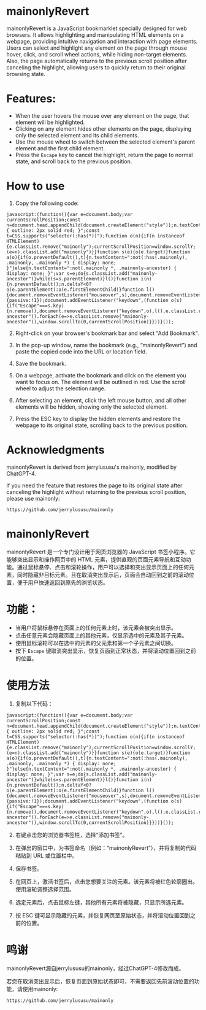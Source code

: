 # mainonlyRevert
mainonlyRevert is a JavaScript bookmarklet specially designed for web browsers. It allows highlighting and manipulating HTML elements on a webpage, providing intuitive navigation and interaction with page elements. Users can select and highlight any element on the page through mouse hover, click, and scroll wheel actions, while hiding non-target elements. Also, the page automatically returns to the previous scroll position after canceling the highlight, allowing users to quickly return to their original browsing state.

# Features:
   - When the user hovers the mouse over any element on the page, that element will be highlighted.
   - Clicking on any element hides other elements on the page, displaying only the selected element and its child elements.
   - Use the mouse wheel to switch between the selected element's parent element and the first child element.
   - Press the `Escape` key to cancel the highlight, return the page to normal state, and scroll back to the previous position.

# How to use
1. Copy the following code:
```
javascript:(function(){var e=document.body;var currentScrollPosition;const n=document.head.appendChild(document.createElement("style"));n.textContent=".mainonly { outline: 2px solid red; }";const t=CSS.supports("selector(:has(*))");function o(n){if(n instanceof HTMLElement){e.classList.remove("mainonly");currentScrollPosition=window.scrollY;(e=n).classList.add("mainonly")}}function s(e){o(e.target)}function a(o){if(o.preventDefault(),t){n.textContent=":not(:has(.mainonly), .mainonly, .mainonly *) { display: none; }"}else{n.textContent=":not(.mainonly *, .mainonly-ancestor) { display: none; }";var s=e;do{s.classList.add("mainonly-ancestor")}while(s=s.parentElement)}l()}function i(n){n.preventDefault();n.deltaY<0?o(e.parentElement):o(e.firstElementChild)}function l(){document.removeEventListener("mouseover",s),document.removeEventListener("click",a),document.removeEventListener("wheel",i)}document.addEventListener("mouseover",s),document.addEventListener("click",a),document.addEventListener("wheel",i,{passive:!1});document.addEventListener("keydown",(function o(s){if("Escape"===s.key){n.remove(),document.removeEventListener("keydown",o),l(),e.classList.remove("mainonly"),!t&&Array.from(document.getElementsByClassName("mainonly-ancestor")).forEach(e=>e.classList.remove("mainonly-ancestor")),window.scrollTo(0,currentScrollPosition)}}))}());
```
2. Right-click on your browser's bookmark bar and select "Add Bookmark".

3. In the pop-up window, name the bookmark (e.g., “mainonlyRevert”) and paste the copied code into the URL or location field.

4. Save the bookmark.

5. On a webpage, activate the bookmark and click on the element you want to focus on. The element will be outlined in red. Use the scroll wheel to adjust the selection range.

6. After selecting an element, click the left mouse button, and all other elements will be hidden, showing only the selected element.

7. Press the ESC key to display the hidden elements and restore the webpage to its original state, scrolling back to the previous position.

# Acknowledgments
mainonlyRevert is derived from jerrylususu's mainonly, modified by ChatGPT-4.

If you need the feature that restores the page to its original state after canceling the highlight without returning to the previous scroll position, please use mainonly:
```
https://github.com/jerrylususu/mainonly
```
# mainonlyRevert
mainonlyRevert 是一个专门设计用于网页浏览器的 JavaScript 书签小程序。它能够突出显示和操作网页中的 HTML 元素，提供直观的页面元素导航和互动功能。通过鼠标悬停、点击和滚轮操作，用户可以选择和突出显示页面上的任何元素，同时隐藏非目标元素。且在取消突出显示后，页面会自动回到之前的滚动位置，便于用户快速返回到原先的浏览状态。

# 功能：
   - 当用户将鼠标悬停在页面上的任何元素上时，该元素会被突出显示。
   - 点击任意元素会隐藏页面上的其他元素，仅显示选中的元素及其子元素。
   - 使用鼠标滚轮可以在选中的元素的父元素和第一个子元素之间切换。
   - 按下 `Escape` 键取消突出显示，恢复页面到正常状态，并将滚动位置回到之前的位置。

# 使用方法
1. 复制以下代码：
```
javascript:(function(){var e=document.body;var currentScrollPosition;const n=document.head.appendChild(document.createElement("style"));n.textContent=".mainonly { outline: 2px solid red; }";const t=CSS.supports("selector(:has(*))");function o(n){if(n instanceof HTMLElement){e.classList.remove("mainonly");currentScrollPosition=window.scrollY;(e=n).classList.add("mainonly")}}function s(e){o(e.target)}function a(o){if(o.preventDefault(),t){n.textContent=":not(:has(.mainonly), .mainonly, .mainonly *) { display: none; }"}else{n.textContent=":not(.mainonly *, .mainonly-ancestor) { display: none; }";var s=e;do{s.classList.add("mainonly-ancestor")}while(s=s.parentElement)}l()}function i(n){n.preventDefault();n.deltaY<0?o(e.parentElement):o(e.firstElementChild)}function l(){document.removeEventListener("mouseover",s),document.removeEventListener("click",a),document.removeEventListener("wheel",i)}document.addEventListener("mouseover",s),document.addEventListener("click",a),document.addEventListener("wheel",i,{passive:!1});document.addEventListener("keydown",(function o(s){if("Escape"===s.key){n.remove(),document.removeEventListener("keydown",o),l(),e.classList.remove("mainonly"),!t&&Array.from(document.getElementsByClassName("mainonly-ancestor")).forEach(e=>e.classList.remove("mainonly-ancestor")),window.scrollTo(0,currentScrollPosition)}}))}());
```
2. 右键点击您的浏览器书签栏，选择“添加书签”。

3. 在弹出的窗口中，为书签命名（例如：“mainonlyRevert”），并将复制的代码粘贴到 URL 或位置栏中。

4. 保存书签。

5. 在网页上，激活书签后，点击您想要关注的元素。该元素将被红色轮廓圈出。使用滚轮调整选择范围。

6. 选定元素后，点击鼠标左键，其他所有元素将被隐藏，只显示所选元素。

7. 按 ESC 键可显示隐藏的元素，并恢复网页至原始状态，并将滚动位置回到之前的位置。

# 鸣谢
mainonlyRevert源自jerrylususu的mainonly，经过ChatGPT-4修改而成。

若您在取消突出显示后，恢复页面到原始状态即可，不需要返回先前滚动位置的功能，请使用mainonly:
```
https://github.com/jerrylususu/mainonly
```

